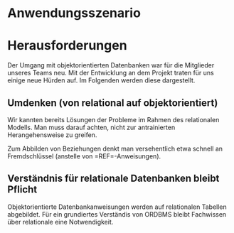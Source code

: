 # Anwendungsszenario


# Herausforderungen

Der Umgang mit objektorientierten Datenbanken war für die Mitglieder
unseres Teams neu. Mit der Entwicklung an dem Projekt traten für uns
einige neue Hürden auf. Im Folgenden werden diese dargestellt.

## Umdenken (von relational auf objektorientiert)

Wir kannten bereits Lösungen der Probleme im Rahmen des relationalen
Modells. Man muss darauf achten, nicht zur antrainierten
Herangehensweise zu greifen.

Zum Abbilden von Beziehungen denkt man versehentlich etwa schnell an
Fremdschlüssel (anstelle von =REF=-Anweisungen).

## Verständnis für relationale Datenbanken bleibt Pflicht

Objektorientierte Datenbankanweisungen werden auf relationalen
Tabellen abgebildet. Für ein grundiertes Verständis von ORDBMS bleibt
Fachwissen über relationale eine Notwendigkeit.

